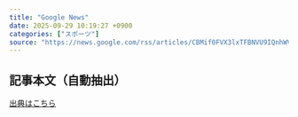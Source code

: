 ```yaml
---
title: "Google News"
date: 2025-09-29 10:19:27 +0900
categories: ["スポーツ"]
source: "https://news.google.com/rss/articles/CBMif0FVX3lxTFBNVU9IQnhWVVJBc0NFeU9SdVJVNFpjN0wxanZIQTFLdV9WNDFWTHZadkdMdll1bjNYUHB3OHYxX0ZKcW9lVU5YRG9ReXlaaUVSUFBCaXVyc2t4Vm9CdGFWUGJXMUNQenJnakt1MS1FRHlweDZOc1hlMmRCeElHaEE?oc=5"
---
```


## 記事本文（自動抽出）
<body class="y0K44d EA71Tc" id="readabilityBody"></body>

[出典はこちら](https://news.google.com/rss/articles/CBMif0FVX3lxTFBNVU9IQnhWVVJBc0NFeU9SdVJVNFpjN0wxanZIQTFLdV9WNDFWTHZadkdMdll1bjNYUHB3OHYxX0ZKcW9lVU5YRG9ReXlaaUVSUFBCaXVyc2t4Vm9CdGFWUGJXMUNQenJnakt1MS1FRHlweDZOc1hlMmRCeElHaEE?oc=5)
